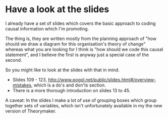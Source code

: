 
# Have a look at the slides

I already have a set of slides which covers the basic approach to coding causal information which I'm promoting. 

The thing is, they are written mostly from the planning approach of "how should we draw a diagram for this organisation's theory of change" whereas what you are looking for I think is "how should we code this causal statement", and I believe the first is anyway just a special case of the second. 

So you might like to look at the slides with that in mind. 

- Slides 109 - 123, http://www.pogol.net/public/slides.html#/overview-mistakes, which is a do's and don'ts section. 
- There is a more thorough introduction on slides 13 to 45. 

A caveat: In the slides I make a lot of use of grouping boxes which group together sets of variables, which isn't unfortunately available in my the new version of Theorymaker.

